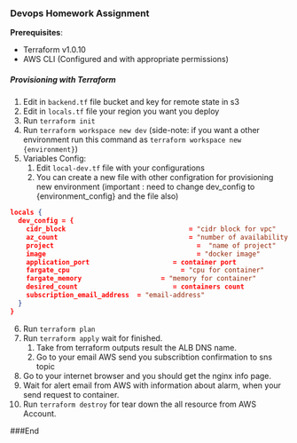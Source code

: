 ### Devops Homework Assignment

**Prerequisites**:

- Terraform v1.0.10
- AWS CLI (Configured and with appropriate permissions)

##### Provisioning with Terraform

1. Edit in `backend.tf` file bucket and key for remote state in s3
2. Edit in `locals.tf` file your region you want you deploy
3. Run `terraform init`
4. Run `terraform workspace new dev` (side-note: if you want a other environment run this command as `terraform workspace new {environment}`)
5. Variables Config:
   1. Edit `local-dev.tf` file with your configurations
   2. You can create a new file with other configration for provisioning new environment
      (important : need to change dev_config to {environment_config} and the file also)

```json
locals {
  dev_config = {
    cidr_block                               = "cidr block for vpc"
    az_count                                 = "number of availability zone"
    project                                    =  "name of project"
    image                                      = "docker image"
    application_port                     = container port
    fargate_cpu                            = "cpu for container"
    fargate_memory                    = "memory for container"
    desired_count                        = containers count
    subscription_email_address  = "email-address"
  }
}
```

6.  Run `terraform plan`
7.  Run `terraform apply` wait for finished.
    1.  Take from terraform outputs result the ALB DNS name.
    2.  Go to your email AWS send you subscribtion confirmation to sns topic
8.  Go to your internet browser and you should get the nginx info page.
9.  Wait for alert email from AWS with information about alarm, when your send request to container.
10. Run `terraform destroy` for tear down the all resource from AWS Account.

###End
